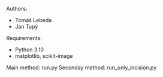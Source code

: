Authors: 
  - Tomáš Lebeda
  - Jan Tupý

Requirements:
  - Python 3.10 
  - matplotlib, scikit-image

Main method: run.py
Seconday method: run_only_incision.py
